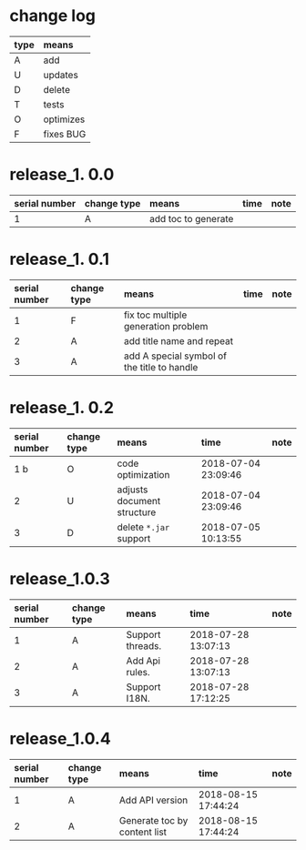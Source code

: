 # change log

| type | means |
|:----|:----|
| A | add |
| U | updates |
| D | delete |
| T | tests |
| O | optimizes |
| F | fixes BUG |

# release_1. 0.0

| serial number | change type | means | time | note |
|:----|:----|:----|:----|:----|
| 1 | A | add toc to generate | | |

# release_1. 0.1

| serial number | change type | means | time | note |
|:----|:----|:----|:----|:----|
| 1 | F | fix toc multiple generation problem | | |
| 2 | A | add title name and repeat | | |
| 3 | A | add A special symbol of the title to handle | | |

# release_1. 0.2

| serial number | change type | means | time | note |
|:----|:----|:----|:----|:----|
| 1 b| O | code optimization | 2018-07-04 23:09:46 | |
| 2 | U | adjusts document structure | 2018-07-04 23:09:46 | |
| 3 | D | delete `*.jar` support | 2018-07-05 10:13:55 | |

# release_1.0.3

| serial number | change type | means | time | note |
|:---|:---|:---|:---|:--|
| 1 | A | Support threads. | 2018-07-28 13:07:13 |
| 2 | A | Add Api rules. | 2018-07-28 13:07:13 |
| 3 | A | Support I18N. | 2018-07-28 17:12:25 |

# release_1.0.4

| serial number | change type | means | time | note |
|:---|:---|:---|:---|:--|
| 1 | A | Add API version | 2018-08-15 17:44:24 |
| 2 | A | Generate toc by content list  | 2018-08-15 17:44:24 |

